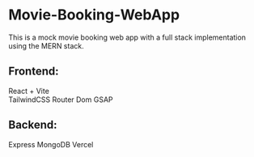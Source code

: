# Movie-Booking-WebApp
This is a mock movie booking web app with a full stack implementation using the MERN stack.

## Frontend: <br>
React + Vite <br>
TailwindCSS
Router Dom
GSAP

## Backend:
Express
MongoDB
Vercel
